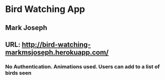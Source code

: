 # Bird Watching App

## Mark Joseph

## URL: http://bird-watching-markmsjoseph.herokuapp.com/

### No Authentication. Animations used. Users can add to a list of birds seen
